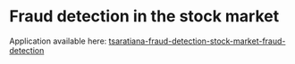 # Fraud detection in the stock market

Application available here: [tsaratiana-fraud-detection-stock-market-fraud-detection](https://tsaratiana-fraud-detection-stock-market-fraud-detection-pdqtbs.streamlit.app/)
